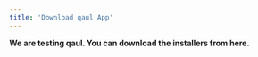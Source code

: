 ```yaml
---
title: 'Download qaul App'
---
```


**We are testing qaul. You can download the installers from here.**
